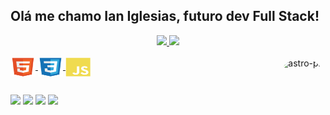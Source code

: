 ## Olá me chamo Ian Iglesias, futuro dev Full Stack!
<div align="center">
  <a href="https://github.com/astron4ut">
  <img height="180em" src="https://github-readme-stats.vercel.app/api?username=astron4ut&show_icons=true&theme=radical&include_all_commits=true&count_private=true"/>
  <img height="180em" src="https://github-readme-stats.vercel.app/api/top-langs/?username=astron4ut&layout=compact&langs_count=7&theme=radical"/>
</div>

<div style="display: inline_block"><br>
  <img align="center" alt="astro-HTML" height="30" width="40" src="https://raw.githubusercontent.com/devicons/devicon/master/icons/html5/html5-original.svg">
  <img align="center" alt="astro-CSS" height="30" width="40" src="https://raw.githubusercontent.com/devicons/devicon/master/icons/css3/css3-original.svg">
  <img align="center" alt="astro-Js" height="30" width="40" src="https://raw.githubusercontent.com/devicons/devicon/master/icons/javascript/javascript-plain.svg">
  
  <img align="right" alt="astro-pic" height="150" style="border-radius:50px;" src="https://cdn.discordapp.com/attachments/1019373016964137033/1024008671597961226/astron4ut-profile.png">
</div>

  ##
 
<div> 
  <a href="https://instagram.com/iansantos.d" target="_blank"><img src="https://img.shields.io/badge/-Instagram-%23E4405F?style=for-the-badge&logo=instagram&logoColor=white" target="_blank"></a>
 <a href="https://discord.gg/wagxzStdcR" target="_blank"><img src="https://img.shields.io/badge/Discord-7289DA?style=for-the-badge&logo=discord&logoColor=white" target="_blank"></a> 
  <a href = "mailto:ctt.astro@gmail.com"><img src="https://img.shields.io/badge/-Gmail-%23333?style=for-the-badge&logo=gmail&logoColor=white" target="_blank"></a>
  <a href="https://www.linkedin.com/in/astro-ian" target="_blank"><img src="https://img.shields.io/badge/-LinkedIn-%230077B5?style=for-the-badge&logo=linkedin&logoColor=white" target="_blank"></a>
</div>
